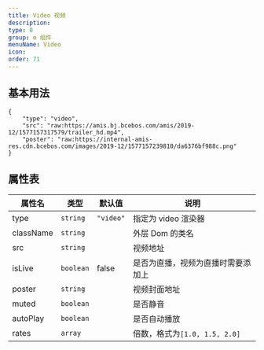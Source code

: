 ```yaml
---
title: Video 视频
description: 
type: 0
group: ⚙ 组件
menuName: Video
icon: 
order: 71
---
```

## 基本用法


```schema:height="500" scope="body"
{
    "type": "video",
    "src": "raw:https://amis.bj.bcebos.com/amis/2019-12/1577157317579/trailer_hd.mp4",
    "poster": "raw:https://internal-amis-res.cdn.bcebos.com/images/2019-12/1577157239810/da6376bf988c.png"
}
```

## 属性表

| 属性名    | 类型      | 默认值    | 说明                               |
| --------- | --------- | --------- | ---------------------------------- |
| type      | `string`  | `"video"` | 指定为 video 渲染器                |
| className | `string`  |           | 外层 Dom 的类名                    |
| src       | `string`  |           | 视频地址                           |
| isLive    | `boolean` | false     | 是否为直播，视频为直播时需要添加上 |
| poster    | `string`  |           | 视频封面地址                       |
| muted     | `boolean` |           | 是否静音                           |
| autoPlay  | `boolean` |           | 是否自动播放                       |
| rates     | `array`   |           | 倍数，格式为`[1.0, 1.5, 2.0]`      |








